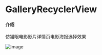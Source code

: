 # GalleryRecyclerView

#### 介绍
仿猫眼电影影片详情页电影海报选择效果

![image](https://gitee.com/ctrun/gallery-recycler-view/blob/master/screenshots/01.gif)
